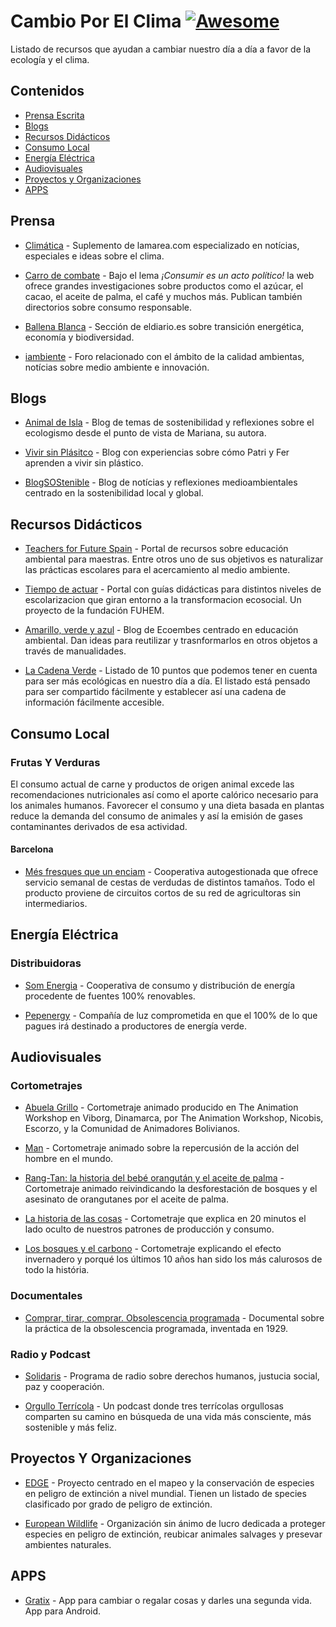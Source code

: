 # Cambio Por El Clima [![Awesome](https://awesome.re/badge.svg)](https://awesome.re)

Listado de recursos que ayudan a cambiar nuestro día a día a favor de la ecología y el clima.

## Contenidos

- [Prensa Escrita](#prensa)
- [Blogs](#blogs)
- [Recursos Didácticos](#recursos-didacticos)
- [Consumo Local](#consumo-local)
- [Energía Eléctrica](#energía-eléctrica)
- [Audiovisuales](#audiovisuales)
- [Proyectos y Organizaciones](#proyectos-y-organizaciones)
- [APPS](#APPS)

## Prensa

- [Climática](https://www.climatica.lamarea.com/) - Suplemento de lamarea.com especializado en notícias, especiales e ideas sobre el clima.

- [Carro de combate](https://www.carrodecombate.com/) - Bajo el lema *¡Consumir es un acto político!* la web ofrece grandes investigaciones sobre productos como el azúcar, el cacao, el aceite de palma, el café y muchos más. Publican también directorios sobre consumo responsable.

- [Ballena Blanca](https://www.eldiario.es/ballenablanca/) - Sección de eldiario.es sobre transición energética, economía y biodiversidad.

- [iambiente](https://iambiente.es/) - Foro relacionado con el ámbito de la calidad ambientas, notícias sobre medio ambiente e innovación.

## Blogs

- [Animal de Isla](https://animaldeisla.com/blog/) - Blog de temas de sostenibilidad y reflexiones sobre el ecologismo desde el punto de vista de Mariana, su autora.

- [Vivir sin Plásitco](https://vivirsinplastico.com/) - Blog con experiencias sobre cómo Patri y Fer aprenden a vivir sin plástico.

- [BlogSOStenible](https://blogsostenible.wordpress.com/) - Blog de notícias y reflexiones medioambientales centrado en la sostenibilidad local y global.

## Recursos Didácticos

- [Teachers for Future Spain](https://teachersforfuturespain.org/) - Portal de recursos sobre educación ambiental para maestras. Entre otros uno de sus objetivos es naturalizar las prácticas escolares para el acercamiento al medio ambiente.

- [Tiempo de actuar](https://tiempodeactuar.es/) - Portal con guías didácticas para distintos niveles de escolarizacion que giran entorno a la transformacion ecosocial. Un proyecto de la fundación FUHEM.

- [Amarillo, verde y azul](https://www.amarilloverdeyazul.com/) - Blog de Ecoembes centrado en educación ambiental. Dan ideas para reutilizar y trasnformarlos en otros objetos a través de manualidades.

- [La Cadena Verde](http://www.lcc.uma.es/%7Eppgg/html/cadenave.html#ONGs) - Listado de 10 puntos que podemos tener en cuenta para ser más ecológicas en nuestro día a día. El listado está pensado para ser compartido fácilmente y establecer así una cadena de información fácilmente accesible.


## Consumo Local

### Frutas Y Verduras

El consumo actual de carne y productos de origen animal excede las recomendaciones nutricionales así como el aporte calórico necesario para los animales humanos. Favorecer el consumo y una dieta basada en plantas reduce la demanda del consumo de animales y así la emisión de gases contaminantes derivados de esa actividad.

#### Barcelona

- [Més fresques que un enciam](https://mesfresquesqueunenciam.coop/) - Cooperativa autogestionada que ofrece servicio semanal de cestas de verdudas de distintos tamaños. Todo el producto proviene de circuitos cortos de su red de agricultoras sin intermediarios.

## Energía Eléctrica

### Distribuidoras

- [Som Energia](https://www.somenergia.coop/) - Cooperativa de consumo y distribución de energía procedente de fuentes 100% renovables.

- [Pepenergy](https://www.pepeenergy.com/) - Compañía de luz comprometida en que el 100% de lo que pagues irá destinado a productores de energía verde.

## Audiovisuales

### Cortometrajes

- [Abuela Grillo](https://vimeo.com/11429985) - Cortometraje animado producido en The Animation Workshop en Viborg, Dinamarca, por The Animation Workshop, Nicobis, Escorzo, y la Comunidad de Animadores Bolivianos.

- [Man](https://www.youtube.com/watch?v=Ev0qVxk10FE&feature=youtu.be) - Cortometraje animado sobre la repercusión de la acción del hombre en el mundo.

- [Rang-Tan: la historia del bebé orangután y el aceite de palma](https://www.youtube.com/watch?v=-6jxnzyDTIc) - Cortometraje animado reivindicando la desforestación de bosques y el asesinato de orangutanes por el aceite de palma.

- [La historia de las cosas](https://www.storyofstuff.org/movies/la-historia-de-las-cosas-2/) - Cortometraje que explica en 20 minutos el lado oculto de nuestros patrones de producción y consumo.

- [Los bosques y el carbono](https://vimeo.com/280367564) - Cortometraje explicando el efecto invernadero y porqué los últimos 10 años han sido los más calurosos de todo la história.

### Documentales

- [Comprar, tirar, comprar. Obsolescencia programada](https://www.youtube.com/watch?v=uGAghAZRMyU) - Documental sobre la práctica de la obsolescencia programada, inventada en 1929.

### Radio y Podcast

- [Solidaris](https://www.ccma.cat/catradio/solidaris/) - Programa de radio sobre derechos humanos, justucia social, paz y cooperación.

- [Orgullo Terrícola](https://www.spreaker.com/show/orgullo-terricola-radio) - Un podcast donde tres terrícolas orgullosas comparten su camino en búsqueda de una vida más consciente, más sostenible y más feliz.

## Proyectos Y Organizaciones

- [EDGE](https://www.edgeofexistence.org) - Proyecto centrado en el mapeo y la conservación de especies en peligro de extinción a nivel mundial. Tienen un listado de species clasificado por grado de peligro de extinción.

- [European Wildlife](https://www.eurowildlife.org/) - Organización sin ánimo de lucro dedicada a proteger especies en peligro de extinción, reubicar animales salvages y presevar ambientes naturales.

## APPS
- [Gratix](https://play.google.com/store/apps/details?id=com.gratix.app) - App para cambiar o regalar cosas y darles una segunda vida. App para Android.

